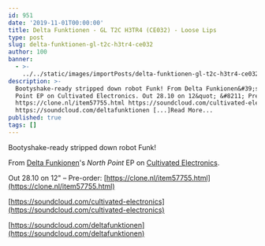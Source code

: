 ```yaml
---
id: 951
date: '2019-11-01T00:00:00'
title: Delta Funktionen - GL T2C H3TR4 (CE032) - Loose Lips
type: post
slug: delta-funktionen-gl-t2c-h3tr4-ce032
author: 100
banner:
  - >-
    ../../static/images/importPosts/delta-funktionen-gl-t2c-h3tr4-ce032/image951.jpeg
description: >-
  Bootyshake-ready stripped down robot Funk! From Delta Funkionen&#39;s North
  Point EP on Cultivated Electronics. Out 28.10 on 12&quot; &#8211; Pre-order:
  https://clone.nl/item57755.html https://soundcloud.com/cultivated-electronics
  https://soundcloud.com/deltafunktionen [...]Read More...
published: true
tags: []
---
```

Bootyshake-ready stripped down robot Funk!

From [Delta Funkionen](https://www.residentadvisor.net/dj/deltafunktionen)'s _North Point_ EP on [Cultivated Electronics](https://www.residentadvisor.net/record-label.aspx?id=3746).

Out 28.10 on 12" – Pre-order: [](https://clone.nl/item57755.html)[https://clone.nl/item57755.html](https://clone.nl/item57755.html)

[](https://soundcloud.com/cultivated-electronics)[https://soundcloud.com/cultivated-electronics](https://soundcloud.com/cultivated-electronics)

[](https://soundcloud.com/deltafunktionen)[https://soundcloud.com/deltafunktionen](https://soundcloud.com/deltafunktionen)